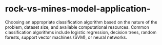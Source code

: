 # rock-vs-mines-model-application-
Choosing an appropriate classification algorithm based on the nature of the problem, dataset size, and available computational resources. Common classification algorithms include logistic regression, decision trees, random forests, support vector machines (SVM), or neural networks.

